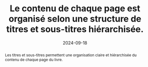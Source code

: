 ---
N: '227'
Rubrique: Structure et code
title: Le contenu de chaque page est organisé selon une structure de titres et sous-titres hiérarchisée.
detail: 
abstract: Les titres et sous-titres permettent une organisation claire et hiérarchisée du contenu de chaque page du livre.
categories: [" Structure et code"]
agrege: O4227-E072
opquast: '4 227'
indiceebook: '72'
description: "Règle n° 072"
before: "071"
weight: "072"
after: "073"
actif: '1'
layout: rules
date: 2024-09-18
tags: ["affichage"]
objectif: ["Faciliter la compréhension et la navigation du lecteur en présentant le contenu de manière structurée et logique"]
Meo: ["Utiliser des balises HTML <h1>, <h2>, <h3>, <h4>, <h5> et <h6>", "
Chaque page doit avoir au moins un <h1>", "
Maintenir une hierarchie cohérente : un titre de niveau <h2> ne doit pas être suivi d'un titre de niveau <h4>."]
Controle: ["Vérifier le code source de la page HTML de l'epub :<ul>
<li>Il faut que les titres et sous-titres soient dans une balise <h> de 1 à 6.</li>
<li>Il faut qu'il y ai au moins un <h1>.</li>
<li>Il faut que l'ordre des niveaux de titres soit hiérarchique et cohérente.</li>"]
epubcheck: false
ace: true
epubcheck: 
ace: 
humancheck: true
Source: ["Opquast"]
Referentiel: [""]
Steps: ["", ""]
---